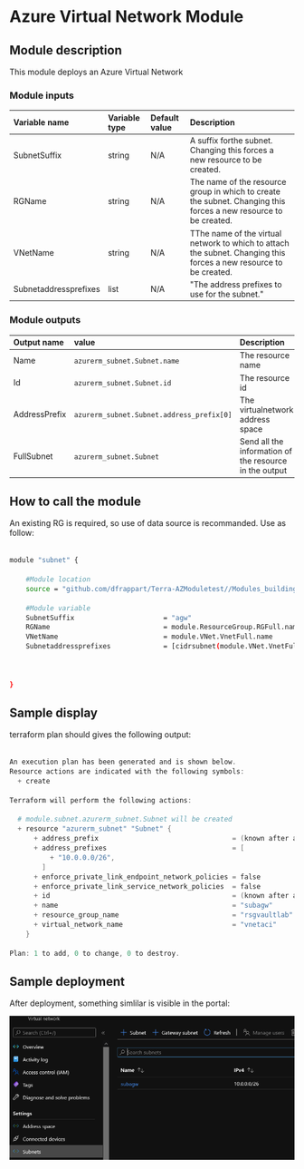 # Azure Virtual Network Module

## Module description

This module deploys an Azure Virtual Network

### Module inputs

| Variable name | Variable type | Default value | Description |
|:--------------|:--------------|:--------------|:------------|
| SubnetSuffix | string | N/A | A suffix forthe subnet. Changing this forces a new resource to be created. |
| RGName | string | N/A | The name of the resource group in which to create the subnet. Changing this forces a new resource to be created. |
| VNetName | string | N/A | TThe name of the virtual network to which to attach the subnet. Changing this forces a new resource to be created. | 
| Subnetaddressprefixes | list | N/A |  "The address prefixes to use for the subnet." |  


### Module outputs

| Output name | value | Description |
|:------------|:------|:------------|
| Name | `azurerm_subnet.Subnet.name`| The resource name |
| Id | `azurerm_subnet.Subnet.id` | The resource id|
| AddressPrefix | `azurerm_subnet.Subnet.address_prefix[0]` | The virtualnetwork address space|
| FullSubnet |`azurerm_subnet.Subnet` | Send all the information of the resource in the output|
  

## How to call the module

An existing RG is required, so use of data source is recommanded.
Use as follow:

```bash

module "subnet" {

    #Module location
    source = "github.com/dfrappart/Terra-AZModuletest//Modules_building_blocks//203_Subnet/"

    #Module variable
    SubnetSuffix                      = "agw"
    RGName                            = module.ResourceGroup.RGFull.name
    VNetName                          = module.VNet.VnetFull.name
    Subnetaddressprefixes             = [cidrsubnet(module.VNet.VnetFull.address_space[0],6,0)]



}

```  


## Sample display

terraform plan should gives the following output:

```powershell

An execution plan has been generated and is shown below.
Resource actions are indicated with the following symbols:
  + create

Terraform will perform the following actions:

  # module.subnet.azurerm_subnet.Subnet will be created
  + resource "azurerm_subnet" "Subnet" {
      + address_prefix                                 = (known after apply)
      + address_prefixes                               = [
          + "10.0.0.0/26",
        ]
      + enforce_private_link_endpoint_network_policies = false
      + enforce_private_link_service_network_policies  = false
      + id                                             = (known after apply)
      + name                                           = "subagw"
      + resource_group_name                            = "rsgvaultlab"
      + virtual_network_name                           = "vnetaci"
    }

Plan: 1 to add, 0 to change, 0 to destroy.

```


## Sample deployment

After deployment, something simlilar is visible in the portal:

![Illustration 1](./Img/sub001.png)